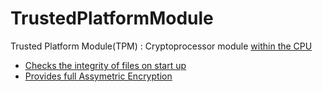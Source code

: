 # TrustedPlatformModule

Trusted Platform Module(TPM)
 : Cryptoprocessor module <u>within<u> the CPU
- Checks the integrity of files on start up 
- Provides full Assymetric Encryption